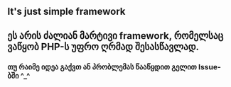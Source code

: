 ## It's just simple framework

## ეს არის ძალიან მარტივი framework, რომელსაც ვაწყობ PHP-ს უფრო ღრმად შესასწავლად.

### თუ რაიმე იდეა გაქვთ ან პრობლემას წააწყდით გელით Issue-ბში ^_^ 